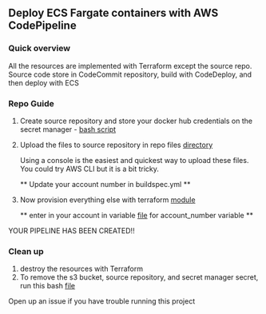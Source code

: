 ## Deploy ECS Fargate containers with AWS CodePipeline

### Quick overview 
 All the resources are implemented with Terraform except the source repo. Source code store in CodeCommit repository, build with CodeDeploy, and then deploy with ECS

### Repo Guide

1. Create source repository and store your docker hub credentials on the secret manager - [bash script](https://github.com/gsidhu13/ECS_pipeline_deployment/blob/dacd16493104f756dc6b2e428d066f90244d2554/secret_manager_n_source_repo.sh#L17)
2. Upload the files to source repository in repo files [directory](https://github.com/gsidhu13/ECS_pipeline_deployment/blob/fc3ad8d7b8d31b49cb31154eccb20d00b5af395f/repo_files) 
   
    Using a console is the easiest and quickest way to upload these files. You could try AWS CLI but it is a bit tricky.
    
    ** Update your account number in buildspec.yml ** 
3. Now provision everything else with terraform [module](https://github.com/gsidhu13/ECS_pipeline_deployment/blob/a901f28d5e1594a87be7fc7690394be16a43087d/terraform)

    ** enter in your account in variable [file](https://github.com/gsidhu13/ECS_pipeline_deployment/blob/a901f28d5e1594a87be7fc7690394be16a43087d/terraform/variables.tf) for account_number variable **

YOUR PIPELINE HAS BEEN CREATED!!

### Clean up 
1. destroy the resources with Terraform 
2. To remove the s3 bucket, source repository, and secret manager secret, run this bash [file](https://github.com/gsidhu13/ECS_pipeline_deployment/blob/3d4169cf242e12ada9cb3034802dfde93eed93c4/cleanup/del_bucket_repo_n_secrets.sh)
   
Open up an issue if you have trouble running this project
